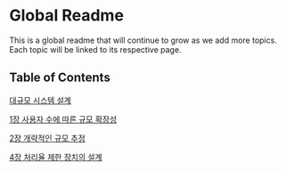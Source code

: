# Global Readme

This is a global readme that will continue to grow as we add more topics. Each topic will be linked to its respective page.

## Table of Contents

[대규모 시스템 설계](https://github.com/BE-Protier/BE-Protier/blob/main/가상%20면접%20사례로%20배우는%20대규모%20시스템%20설계)

[1장 사용자 수에 따른 규모 확장성]()

[2장 개략적인 규모 추정](https://github.com/BE-Protier/BE-Protier/blob/main/가상%20면접%20사례로%20배우는%20대규모%20시스템%20설계/2장/2장%20개략적인%20규모%20추정.md)

[4장 처리율 제한 장치의 설계](https://github.com/BE-Protier/BE-Protier/blob/main/가상%20면접%20사례로%20배우는%20대규모%20시스템%20설계/4장/4장%20처리율%20제한%20장치의%20설계.md)
